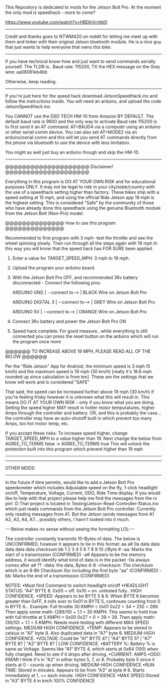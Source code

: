 This Repository is dedicated to mods for the Jetson Bolt Pro. At the moment the only mod is speedhack - more to come?

https://www.youtube.com/watch?v=HBDkVcntbl0

**************

Credit and thanks goes to NTWM420 on reddit for letting me meet up with them and tinker with their original Jetson bluetooth module.
He is a nice guy that just wants to help everyone that owns this bike.

**************

If you have technical know-how and just want to send commands serially yourself. The TLDR is..
Baud rate: 115200, TX the HEX message on the Grey wire: aa06061eb4bb

Otherwise, keep reading.

**************

If you're just here for the speed hack download JetsonSpeedHack.ino and follow the instructions inside.
You will need an arduino, and upload the code JetsonSpeedHack.ino

You CANNOT use the DSD TECH HM-10 from Amazon BY DEFAULT. The default baud rate is 9600 and the only way to activate Baud rate 115200 is to first send it an AT command: AT+BAUD4 via a computer using an arduino or other serial comm device. You can also set AT+MODE2 via an arduino/serial comm and this will let you send AT commands directly from the phone via bluetooth to use the device with less limitation.

You might as well just buy an arduino though and skip the HM-10.

**************

@@@@@@@@@@@@@@@@@@@@ Disclaimer! @@@@@@@@@@@@@@@@@@@@

Everything in this program is DO AT YOUR OWN RISK and for educational purposes ONLY.
It may not be legal to ride in your city/state/country with the use of a speedhack
setting higher than factory.
These bikes ship with a speed setting at 15 mph, and using the official Ride Jetson
app 19 mph is the highest setting. This is considered "Safe" by the community of those
who have already done this speedhack using the genuine Bluetooth module from the
Jetson Bolt (Non-Pro) model.

@@@@@@@@@@@@@@ How to use this program @@@@@@@@@@@@@@

Recommended to first program with 3 mph- test the throttle and see the wheel spinning slowly.
Then run through all the steps again with 19 mph
In this way you will know that the speed hack has FOR SURE been applied.

1) Enter a value for TARGET_SPEED_MPH: 3 mph to 19 mph.
2) Upload the program your arduino board.
3) With the Jetson Bolt Pro OFF, and recommended 36v battery disconnected - Connect the following pins:

   ARDUINO GND       | --connect to--> | BLACK Wire on Jetson Bolt Pro
   
   ARDUINO DIGITAL 3 | --connect to--> | GREY Wire on Jetson Bolt Pro
   
   ARDUINO 5V        | --connect to--> | ORANGE Wire on Jetson Bolt Pro
   
4) Connect 36v battery and power the Jetson Bolt Pro ON
5) Speed hack complete. For good measure.. while everything is still connected you can press the reset
   button on the arduino which will run the program once more


@@@@@@ TO INCREASE ABOVE 19 MPH, PLEASE READ ALL OF THE BELOW @@@@@@

Per the "Ride Jetson" App for Android, the minimum speed is 3 mph (5 km/h) and the
maximum speed is 19 mph (30 km/h) [really it's 18.6 mph rounded up since calculation is from km].
These are the settings that we know will work and is considered "SAFE"

That said, the speed can be increased further above 19 mph (30 km/h) if you're feeling frisky however it is
unknown what this will result in. This means DO IT AT YOUR OWN RISK - only if you know what you are doing.
Setting the speed higher MAY result in hotter motor tempuratures, higher Amps through the controller
and battery. OR, and this is probably the case... the controller may have an auto-shutoff built in which
prevent too many Amps, too hot motor temp, etc.

If you accept these risks:
To increase speed higher, change TARGET_SPEED_MPH to a value higher than 19. Next change the below from
                         AGREE_TO_TERMS false -> AGREE_TO_TERMS true
This will unlock the protection built into this program which prevent higher than 19 mph

**************

**************

OTHER MODS:

**************
In the future if time permits, would like to add a Jetson Bolt Pro speedometer which includes Adjustable speed on the fly, 1-click headlight on/off, Temperature, Voltage, Current, ODO, Ride Time display.
If you would like to help with that project please help me find the messages from the rx pin! :D
That project is located in Testing/Jetson-Read-Controller-Status.ino which just reads commands from the Jetson Bolt Pro controller. Currently only reading messages from A1. But the Jetson sends messages from A1 A2, A3, A4, A7... possibly others, I havn't looked into it much.

---Below makes no sense without seeing the formatting LOL---

The controller constantly transmits 10-Bytes of data. The below is UNCONFIRMED, however it appears to be in this format:
aa a# 0a data data data data data checksum bb
1  2  3  4    5    6    7    8    9        10 //Byte #
-aa: Marks the start of a transmission (CONFIRMED)
-a# Appears to be the memory address, it would identify what kind of data is in the packet
-0a always comes after a# ??
-data: the data, Bytes 4-8
-checksum: The checksum which is an 8-Bit Checksum Xor including the first byte "aa" (CONFIRMED)
-bb: Marks the end of a transmission (CONFIRMED)

NOTES:
•Must find Command to switch headlight on/off
•HEADLIGHT STATUS: "A4" BYTE 8. 0x00 = off. 0x10 = on. untested fully.. HIGH CONFIDENCE.
•SPEED:    Appears to be BYTE 5 & 6. When BYTE 6 becomes greater than 0xFF, it rolls over to 0x01 in BYTE 5, continues counting from 0 in BYTE 6... Example: Full throttle 30 KMPH = 0x01 0x22 = 34 + 255 = 289. Then apply some math: (289/10) + 1.1 = 30 KMPH. This seems to hold true with full throttle at 5 KMPH = 0x00 0x27 = 0 + 39 = 39. Then apply math: (39/10) + 1.1 = 5 KMPH. Needs more testing with different MAX SPEED settings. MEDIUM-HIGH CONFIDENCE.
•TEMP:     Appears to be stored in celsius in "A1" byte 8. Also duplicated data in "A7" byte 8. MEDIUM-HIGH CONFIDENCE.
•VOLTAGE:  Could be "A1" BYTE 4? | "A4" BYTE 5? | "A7" BYTE 8? | "A2" BYTE 8? | LOW CONFIDENCE.
•BATTERY %: Battery % is same as Voltage. Seems like "A1" BYTE 4, which starts at 0x64 (100) when fully charged. Need to see if it drops after driving.
•CURRENT:  AMPS
•ODO:      KM/MI  I think it's in "A2" in either bytes 5, 7, or 8. Probably byte 5 since it starts at 0 - counts up when driving. MEDIUM-HIGH CONFIDENCE
•RUN TIME: Stored in minutes. Appears to be from "A3" at byte # 8. Starts immediately at 1, ++ each minute. HIGH CONFIDENCE
•MAX SPEED:Stored in "A3" BYTE 4 in km/h 100% CONFIDENCE

